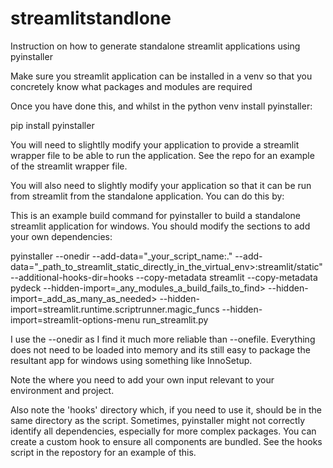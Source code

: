 # streamlitstandlone
Instruction on how to generate standalone streamlit applications using pyinstaller

Make sure you streamlit application can be installed in a venv so that you concretely know what packages and modules are required

Once you have done this, and whilst in the python venv install pyinstaller:

pip install pyinstaller

You will need to slightlly modify your application to provide a streamlit wrapper file to be able to run the application. See the repo for an example of the streamlit wrapper file.

You will also need to slightly modify your application so that it can be run from streamlit from the standalone application. You can do this by:

This is an example build command for pyinstaller to build a standalone streamlit application for windows. You should modify the sections to add your own dependencies:

pyinstaller --onedir --add-data="_your_script_name:." --add-data="_path_to_streamlit_static_directly_in_the_virtual_env>:streamlit/static" --additional-hooks-dir=hooks --copy-metadata streamlit --copy-metadata pydeck --hidden-import=_any_modules_a_build_fails_to_find> --hidden-import=_add_as_many_as_needed> --hidden-import=streamlit.runtime.scriptrunner.magic_funcs --hidden-import=streamlit-options-menu run_streamlit.py

I use the --onedir as I find it much more reliable than --onefile. Everything does not need to be loaded into memory and its still easy to package the resultant app for windows using something like InnoSetup.

Note the where you need to add your own input relevant to your environment and project.

Also note the 'hooks' directory which, if you need to use it, should be in the same directory as the script. Sometimes, pyinstaller might not correctly identify all dependencies, especially for more complex packages. You can create a custom hook to ensure all components are bundled. See the hooks script in the repostory for an example of this.


